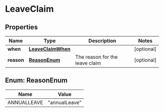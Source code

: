 

# LeaveClaim

## Properties

Name | Type | Description | Notes
------------ | ------------- | ------------- | -------------
**when** | [**LeaveClaimWhen**](LeaveClaimWhen.md) |  |  [optional]
**reason** | [**ReasonEnum**](#ReasonEnum) | The reason for the leave claim |  [optional]



## Enum: ReasonEnum

Name | Value
---- | -----
ANNUALLEAVE | &quot;annualLeave&quot;



